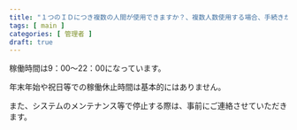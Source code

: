 ```yaml
---
title: "１つのＩＤにつき複数の人間が使用できますか？、複数人数使用する場合、手続きが必要になりますでしょうか。"
tags: [ main ]
categories: [ 管理者 ]
draft: true
---
```


稼働時間は9：00～22：00になっています。

年末年始や祝日等での稼働休止時間は基本的にはありません。

また、システムのメンテナンス等で停止する際は、事前にご連絡させていただきます。

